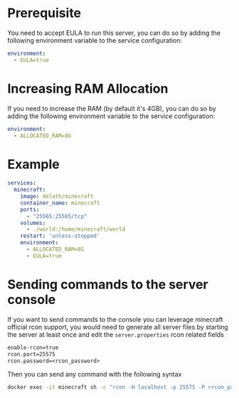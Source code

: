 # Prerequisite

You need to accept EULA to run this server, you can do so by adding the following environment variable to the service configuration:

```yaml
environment:
  - EULA=true
```

# Increasing RAM Allocation

If you need to increase the RAM (by default it's 4GB), you can do so by adding the following environment variable to the service configuration:

```yaml
environment:
  - ALLOCATED_RAM=8G
```

# Example

```yaml
services:
  minecraft:
    image: delath/minecraft
    container_name: minecraft
    ports:
      - "25565:25565/tcp"
    volumes:
      - ./world:/home/minecraft/world
    restart: 'unless-stopped'
    environment:
      - ALLOCATED_RAM=8G
      - EULA=true
```

# Sending commands to the server console

If you want to send commands to the console you can leverage minecraft official rcon support, you would need to generate all server files by starting the server at least once and edit the `server.properties` rcon related fields 
```txt
enable-rcon=true
rcon.port=25575
rcon.password=<rcon_password>
```

Then you can send any command with the following syntax
```bash
docker exec -it minecraft sh -c "rcon -H localhost -p 25575 -P <rcon_password> <command>"
```
